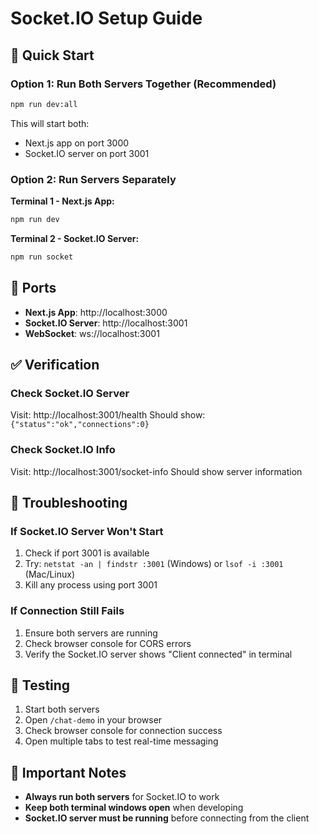 # Socket.IO Setup Guide

## 🚀 Quick Start

### Option 1: Run Both Servers Together (Recommended)
```bash
npm run dev:all
```

This will start both:
- Next.js app on port 3000
- Socket.IO server on port 3001

### Option 2: Run Servers Separately

**Terminal 1 - Next.js App:**
```bash
npm run dev
```

**Terminal 2 - Socket.IO Server:**
```bash
npm run socket
```

## 📍 Ports
- **Next.js App**: http://localhost:3000
- **Socket.IO Server**: http://localhost:3001
- **WebSocket**: ws://localhost:3001

## ✅ Verification

### Check Socket.IO Server
Visit: http://localhost:3001/health
Should show: `{"status":"ok","connections":0}`

### Check Socket.IO Info
Visit: http://localhost:3001/socket-info
Should show server information

## 🔧 Troubleshooting

### If Socket.IO Server Won't Start
1. Check if port 3001 is available
2. Try: `netstat -an | findstr :3001` (Windows) or `lsof -i :3001` (Mac/Linux)
3. Kill any process using port 3001

### If Connection Still Fails
1. Ensure both servers are running
2. Check browser console for CORS errors
3. Verify the Socket.IO server shows "Client connected" in terminal

## 🎯 Testing

1. Start both servers
2. Open `/chat-demo` in your browser
3. Check browser console for connection success
4. Open multiple tabs to test real-time messaging

## 🚨 Important Notes

- **Always run both servers** for Socket.IO to work
- **Keep both terminal windows open** when developing
- **Socket.IO server must be running** before connecting from the client 